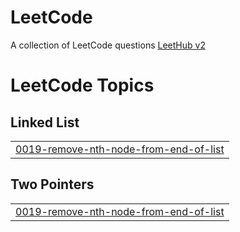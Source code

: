 # LeetCode
A collection of LeetCode questions [LeetHub v2](https://github.com/arunbhardwaj/LeetHub-2.0)

<!---LeetCode Topics Start-->
# LeetCode Topics
## Linked List
|  |
| ------- |
| [0019-remove-nth-node-from-end-of-list](https://github.com/N-S-AL-JABIR/LeetCode/tree/master/0019-remove-nth-node-from-end-of-list) |
## Two Pointers
|  |
| ------- |
| [0019-remove-nth-node-from-end-of-list](https://github.com/N-S-AL-JABIR/LeetCode/tree/master/0019-remove-nth-node-from-end-of-list) |
<!---LeetCode Topics End-->
